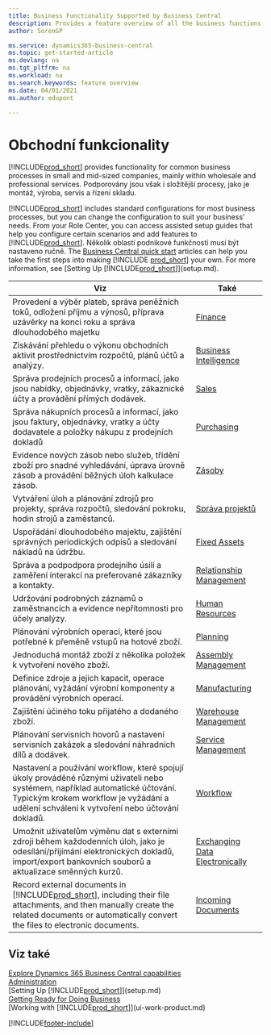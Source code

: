 ```yaml
---
title: Business Functionality Supported by Business Central
description: Provides a feature overview of all the business functions and departments that are supported by application areas, such as Finance, Inventory, and Project Management.
author: SorenGP

ms.service: dynamics365-business-central
ms.topic: get-started-article
ms.devlang: na
ms.tgt_pltfrm: na
ms.workload: na
ms.search.keywords: feature overview
ms.date: 04/01/2021
ms.author: edupont

---
```

# Obchodní funkcionality

[!INCLUDE[prod_short](includes/prod_short.md)] provides functionality for common business processes in small and mid-sized companies, mainly within wholesale and professional services. Podporovány jsou však i složitější procesy, jako je montáž, výroba, servis a řízení skladu.

[!INCLUDE[prod_short](includes/prod_short.md)] includes standard configurations for most business processes, but you can change the configuration to suit your business' needs. From your Role Center, you can access assisted setup guides that help you configure certain scenarios and add features to [!INCLUDE[prod_short](includes/prod_short.md)]. Několik oblastí podnikové funkčnosti musí být nastaveno ručně. The [Business Central quick start](quick-start-business-central.md) articles can help you take the first steps into making [!INCLUDE [prod_short](includes/prod_short.md)] your own. For more information, see [Setting Up [!INCLUDE[prod_short](includes/prod_short.md)]](setup.md).

| Viz | Také |
| --- | --- |
| Provedení a výběr plateb, správa peněžních toků, odložení příjmu a výnosů, příprava uzávěrky na konci roku a správa dlouhodobého majetku | [Finance](finance.md) |
| Získávání přehledu o výkonu obchodních aktivit prostřednictvím rozpočtů, plánů účtů a analýzy. | [Business Intelligence](bi.md) |
| Správa prodejních procesů a informací, jako jsou nabídky, objednávky, vratky, zákaznické účty a provádění přímých dodávek. | [Sales](sales-manage-sales.md) |
| Správa nákupních procesů a informací, jako jsou faktury, objednávky, vratky a účty dodavatele a položky nákupu z prodejních dokladů | [Purchasing](purchasing-manage-purchasing.md) |
| Evidence nových zásob nebo služeb, třídění zboží pro snadné vyhledávání, úprava úrovně zásob a provádění běžných úloh kalkulace zásob. | [Zásoby](inventory-manage-inventory.md) |
| Vytváření úloh a plánování zdrojů pro projekty, správa rozpočtů, sledování pokroku, hodin strojů a zaměstanců. | [Správa projektů](projects-manage-projects.md) |
| Uspořádání dlouhodobého majektu, zajištění správných periodických odpisů a sledování nákladů na údržbu. | [Fixed Assets](fa-manage.md) |
| Správa a podpodpora prodejního úsilí a zaměření interakcí na preferované zákazníky a kontakty. | [Relationship Management](marketing-relationship-management.md) |
| Udržování podrobných záznamů o zaměstnancích a evidence nepřítomnosti pro účely analýzy. | [Human Resources](hr-manage-human-resources.md) |
| Plánování výrobních operací, které jsou potřebné k přeměně vstupů na hotové zboží. | [Planning](production-planning.md) |
| Jednoduchá montáž zboží z několika položek k vytvoření nového zboží. | [Assembly Management](assembly-assemble-items.md) |
| Definice zdroje a jejich kapacit, operace plánování, vyžádání výrobní komponenty a provádění výrobních operací. | [Manufacturing](production-manage-manufacturing.md) |
| Zajištění účiného toku přijatého a dodaného zboží. | [Warehouse Management](warehouse-manage-warehouse.md) |
| Plánování servisních hovorů a nastavení servisních zakázek a sledování náhradních dílů a dodávek. | [Service Management](service-service.md) |
| Nastavení a používání workflow, které spojují úkoly prováděné různými uživateli nebo systémem, například automatické účtování. Typickým krokem workflow je vyžádání a udělení schválení k vytvoření nebo účtování dokladů. | [Workflow](across-workflow.md) |
| Umožnit uživatelům výměnu dat s externími zdroji během každodenních úloh, jako je odesílání/přijímání elektronických dokladů, import/export bankovních souborů a aktualizace směnných kurzů. | [Exchanging Data Electronically](across-data-exchange.md) |
| Record external documents in [!INCLUDE[prod_short](includes/prod_short.md)], including their file attachments, and then manually create the related documents or automatically convert the files to electronic documents. | [Incoming Documents](across-income-documents.md) |

## Viz také

[Explore Dynamics 365 Business Central capabilities](https://dynamics.microsoft.com/business-central/capabilities/)  
[Administration](admin-setup-and-administration.md)  
[Setting Up [!INCLUDE[prod_short](includes/prod_short.md)]](setup.md)  
[Getting Ready for Doing Business](ui-get-ready-business.md)  
[Working with [!INCLUDE[prod_short](includes/prod_short.md)]](ui-work-product.md)


[!INCLUDE[footer-include](includes/footer-banner.md)]